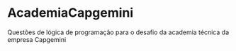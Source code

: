 # AcademiaCapgemini
Questões de lógica de programação para o desafio da academia técnica da empresa Capgemini
